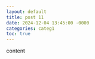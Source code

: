 ```yaml
---
layout: default
title: post 11
date: 2024-12-04 13:45:00 -0000
categories: categ1
toc: true
---
```


content